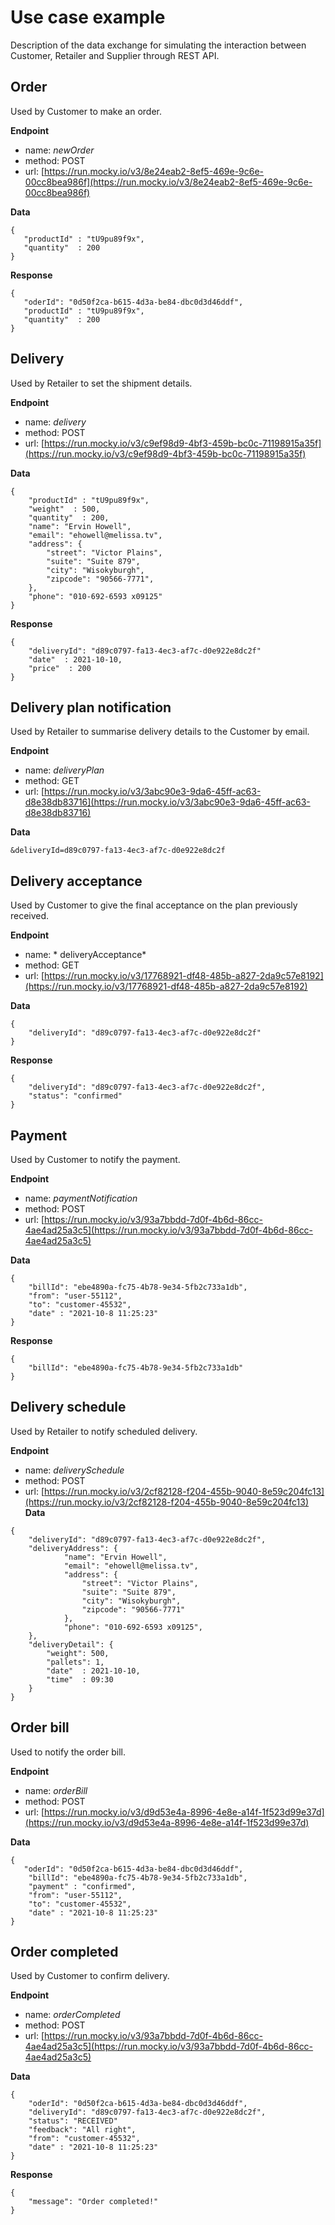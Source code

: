 # Use case example
Description of the data exchange for simulating the interaction between Customer, Retailer and Supplier through REST API.
## Order
Used by Customer to make an order.

**Endpoint**  

- name: *newOrder*        
- method: POST  
- url: [https://run.mocky.io/v3/8e24eab2-8ef5-469e-9c6e-00cc8bea986f](https://run.mocky.io/v3/8e24eab2-8ef5-469e-9c6e-00cc8bea986f)

**Data**

```
{
   "productId" : "tU9pu89f9x",
   "quantity"  : 200
}
```

**Response**

```
{
   "oderId": "0d50f2ca-b615-4d3a-be84-dbc0d3d46ddf",
   "productId" : "tU9pu89f9x",
   "quantity"  : 200
}
```

## Delivery
Used by Retailer to set the shipment details.

**Endpoint**  

- name: *delivery*
- method: POST
- url: [https://run.mocky.io/v3/c9ef98d9-4bf3-459b-bc0c-71198915a35f](https://run.mocky.io/v3/c9ef98d9-4bf3-459b-bc0c-71198915a35f)

**Data**

```
{
	"productId" : "tU9pu89f9x",
	"weight"  : 500,
	"quantity"  : 200,
	"name": "Ervin Howell",
	"email": "ehowell@melissa.tv",
	"address": {
		"street": "Victor Plains",
		"suite": "Suite 879",
		"city": "Wisokyburgh",
		"zipcode": "90566-7771",
	},
	"phone": "010-692-6593 x09125"	
}
```

**Response**

```
{
	"deliveryId": "d89c0797-fa13-4ec3-af7c-d0e922e8dc2f"
	"date"  : 2021-10-10,
	"price"  : 200
}
```

## Delivery plan notification
Used by Retailer to summarise delivery details to the Customer by email.

**Endpoint**  

- name: *deliveryPlan*
- method: GET
- url: [https://run.mocky.io/v3/3abc90e3-9da6-45ff-ac63-d8e38db83716](https://run.mocky.io/v3/3abc90e3-9da6-45ff-ac63-d8e38db83716)

**Data**

```
&deliveryId=d89c0797-fa13-4ec3-af7c-d0e922e8dc2f
```

## Delivery acceptance
Used by Customer to give the final acceptance on the plan previously received.

**Endpoint**  

- name: * deliveryAcceptance*
- method: GET
- url: [https://run.mocky.io/v3/17768921-df48-485b-a827-2da9c57e8192](https://run.mocky.io/v3/17768921-df48-485b-a827-2da9c57e8192)

**Data**

```
{
	"deliveryId": "d89c0797-fa13-4ec3-af7c-d0e922e8dc2f"
}
```

**Response** 

```
{
	"deliveryId": "d89c0797-fa13-4ec3-af7c-d0e922e8dc2f",
	"status": "confirmed"
}
```

## Payment
Used by Customer to notify the payment.

**Endpoint**  

- name: *paymentNotification*
- method: POST
- url: [https://run.mocky.io/v3/93a7bbdd-7d0f-4b6d-86cc-4ae4ad25a3c5](https://run.mocky.io/v3/93a7bbdd-7d0f-4b6d-86cc-4ae4ad25a3c5)

**Data**

```
{
	"billId": "ebe4890a-fc75-4b78-9e34-5fb2c733a1db",
	"from": "user-55112",
	"to": "customer-45532",
	"date" : "2021-10-8 11:25:23"
}
```

**Response**

```
{
	"billId": "ebe4890a-fc75-4b78-9e34-5fb2c733a1db"
}
```

## Delivery schedule
Used by Retailer to notify scheduled delivery.

**Endpoint**  

- name: *deliverySchedule*
- method: POST
- url: [https://run.mocky.io/v3/2cf82128-f204-455b-9040-8e59c204fc13](https://run.mocky.io/v3/2cf82128-f204-455b-9040-8e59c204fc13)
**Data**

```
{
	"deliveryId": "d89c0797-fa13-4ec3-af7c-d0e922e8dc2f",
	"deliveryAddress": {	
			"name": "Ervin Howell",
			"email": "ehowell@melissa.tv",
			"address": {
				"street": "Victor Plains",
				"suite": "Suite 879",
				"city": "Wisokyburgh",
				"zipcode": "90566-7771"
			},
			"phone": "010-692-6593 x09125",
	},
	"deliveryDetail": {
		"weight": 500,
		"pallets": 1,
		"date"  : 2021-10-10,
		"time"  : 09:30	
	}
}
```


## Order bill
Used to notify the order bill.

**Endpoint**  

- name: *orderBill*
- method: POST
- url: [https://run.mocky.io/v3/d9d53e4a-8996-4e8e-a14f-1f523d99e37d](https://run.mocky.io/v3/d9d53e4a-8996-4e8e-a14f-1f523d99e37d)

**Data**

```
{
   "oderId": "0d50f2ca-b615-4d3a-be84-dbc0d3d46ddf",
   	"billId": "ebe4890a-fc75-4b78-9e34-5fb2c733a1db",
	"payment" : "confirmed",
	"from": "user-55112",
	"to": "customer-45532",
	"date" : "2021-10-8 11:25:23"
}
```

## Order completed
Used by Customer to confirm delivery.

**Endpoint**  

- name: *orderCompleted*
- method: POST
- url: [https://run.mocky.io/v3/93a7bbdd-7d0f-4b6d-86cc-4ae4ad25a3c5](https://run.mocky.io/v3/93a7bbdd-7d0f-4b6d-86cc-4ae4ad25a3c5)

**Data**

```
{
	"oderId": "0d50f2ca-b615-4d3a-be84-dbc0d3d46ddf",
	"deliveryId": "d89c0797-fa13-4ec3-af7c-d0e922e8dc2f",
	"status": "RECEIVED"
	"feedback": "All right",
	"from": "customer-45532",
	"date" : "2021-10-8 11:25:23"
}
```

**Response**

```
{
	"message": "Order completed!"
}
```